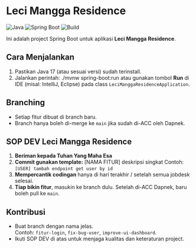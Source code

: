 # Leci Mangga Residence

![Java](https://img.shields.io/badge/Java-17-blue)
![Spring Boot](https://img.shields.io/badge/Spring%20Boot-3.4-brightgreen)
![Build](https://img.shields.io/badge/build-passing-brightgreen)

Ini adalah project Spring Boot untuk aplikasi **Leci Mangga Residence**.


## Cara Menjalankan

1. Pastikan Java 17 (atau sesuai versi) sudah terinstall.
2. Jalankan perintah:
   ./mvnw spring-boot:run atau gunakan tombol **Run** di IDE (misal: IntelliJ, Eclipse) pada class `LeciManggaResidenceApplication`.

## Branching

- Setiap fitur dibuat di branch baru.
- Branch hanya boleh di-merge ke `main` jika sudah di-ACC oleh Dapnek.

## SOP DEV Leci Mangga Residence

1. **Beriman kepada Tuhan Yang Maha Esa**
2. **Commit gunakan template:**  [NAMA FITUR] deskripsi singkat
   Contoh: `[USER] tambah endpoint get user by id`
3. **Mempercantik codingan** hanya di hari terakhir / setelah semua jobdesk selesai.
4. **Tiap bikin fitur**, masukin ke branch dulu. Setelah di-ACC Dapnek, baru boleh pull ke `main`.

## Kontribusi

- Buat branch dengan nama jelas.  
  Contoh: `fitur-login`, `fix-bug-user`, `improve-ui-dashboard`.
- Ikuti SOP DEV di atas untuk menjaga kualitas dan keteraturan project.


